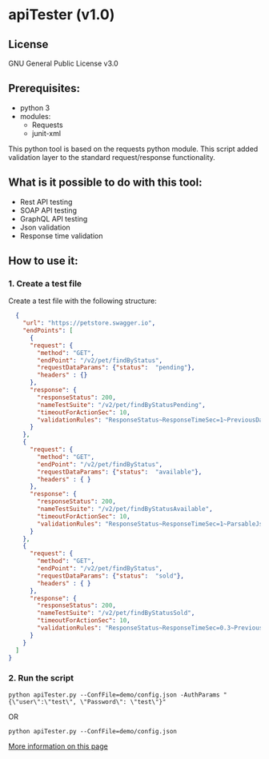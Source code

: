 # apiTester (v1.0)

## License 
GNU General Public License v3.0

## Prerequisites:
- python 3
- modules:
  - Requests
  - junit-xml

This python tool is based on the requests python module. This script added validation layer to the standard request/response functionality.  

## What is it possible to do with this tool:
 - Rest API testing
 - SOAP API testing
 - GraphQL API testing
 - Json validation
 - Response time validation

## How to use it:

### 1. Create a test file
Create a test file with the following structure:

```json
  {
    "url": "https://petstore.swagger.io",
    "endPoints": [
      {
      "request": {
        "method": "GET",
        "endPoint": "/v2/pet/findByStatus",
        "requestDataParams": {"status":  "pending"},
        "headers" : {}
      },
      "response": {
        "responseStatus": 200,
        "nameTestSuite": "/v2/pet/findByStatusPending",
        "timeoutForActionSec": 10,
        "validationRules": "ResponseStatus~ResponseTimeSec=1~PreviousDataValidation~ParsableJson~GenReport"
      }
    },
    {
      "request": {
        "method": "GET",
        "endPoint": "/v2/pet/findByStatus",
        "requestDataParams": {"status":  "available"},
        "headers" : { }
      },
      "response": {
        "responseStatus": 200,
        "nameTestSuite": "/v2/pet/findByStatusAvailable",
        "timeoutForActionSec": 10,
        "validationRules": "ResponseStatus~ResponseTimeSec=1~ParsableJson~GenReport"
      }
    },
    {
      "request": {
        "method": "GET",
        "endPoint": "/v2/pet/findByStatus",
        "requestDataParams": {"status":  "sold"},
        "headers" : { }
      },
      "response": {
        "responseStatus": 200,
        "nameTestSuite": "/v2/pet/findByStatusSold",
        "timeoutForActionSec": 10,
        "validationRules": "ResponseStatus~ResponseTimeSec=0.3~PreviousDataValidation~ParsableJson~GenReport"
      }
    }
  ]
}
```

### 2. Run the script

```
python apiTester.py --ConfFile=demo/config.json -AuthParams "{\"user\":\"test\", \"Password\": \"test\"}"
```

OR
```
python apiTester.py --ConfFile=demo/config.json
```

[More information on this page](https://www.chlopcik.cz/apitester/)